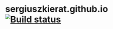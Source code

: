 # sergiuszkierat.github.io <a href="https://travis-ci.org/sergiuszkierat/sergiuszkierat.github.io"><img src="https://api.travis-ci.org/sergiuszkierat/sergiuszkierat.github.io.svg?branch=source" alt="Build status" /></a>
